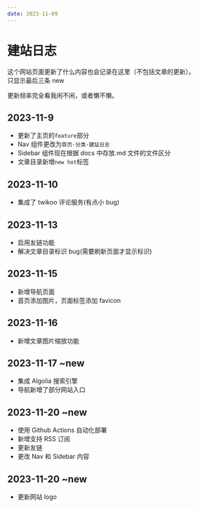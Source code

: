```yaml
---
date: 2023-11-09
---
```


# 建站日志

这个网站页面更新了什么内容也会记录在这里（不包括文章的更新）。  
只显示最后三条 new

更新频率完全看我闲不闲，或者懒不懒。

## 2023-11-9

- 更新了主页的`feature`部分
- Nav 组件更改为`首页·分类·建站日志`
- Sidebar 组件现在根据 docs 中存放.md 文件的文件区分
- 文章目录新增`new hot`标签

## 2023-11-10

- 集成了 twikoo 评论服务(有点小 bug)

## 2023-11-13

- 启用友链功能
- 解决文章目录标识 bug(需要刷新页面才显示标识)

## 2023-11-15

- 新增导航页面
- 首页添加图片，页面标签添加 favicon

## 2023-11-16

- 新增文章图片缩放功能

## 2023-11-17 ~new

- 集成 Algolia 搜索引擎
- 导航新增了部分网站入口

## 2023-11-20 ~new

- 使用 Github Actions 自动化部署
- 新增支持 RSS 订阅
- 更新友链
- 更改 Nav 和 Sidebar 内容

## 2023-11-20 ~new

- 更新网站 logo

